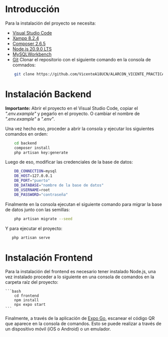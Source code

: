 # Introducción

Para la instalación del proyecto se necesita:

- [Visual Studio Code](https://code.visualstudio.com/)
- [Xampp 8.2.4](https://www.apachefriends.org/es/index.html)
- [Composer 2.6.5](https://getcomposer.org/)
- [Node.js 20.9.0 LTS](https://nodejs.org/en)
- [MySQLWorkbench](https://dev.mysql.com/downloads/workbench/)
- [Git](https://git-scm.com/)
  Clonar el repositorio con el siguiente comando en la consola de comnados:

```bash
    git clone https://github.com/VicenteA18UCN/ALARCON_VICENTE_PRACTICA3.git
```

# Instalación Backend

**Importante:**
Abrir el proyecto en el Visual Studio Code, copiar el _".env.example"_ y pegarlo en el proyecto. O cambiar el nombre de _".env.example"_ a _".env"_.

Una vez hecho eso, proceder a abrir la consola y ejecutar los siguientes comandos en orden:

```bash
    cd backend
    composer install
    php artisan key:generate
```

Luego de eso, modificar las credenciales de la base de datos:

```bash
    DB_CONNECTION=mysql
    DB_HOST=127.0.0.1
    DB_PORT="puerto"
    DB_DATABASE="nombre de la base de datos"
    DB_USERNAME=root
    DB_PASSWORD="contraseña"
```

Finalmente en la consola ejecutan el siguiente comando para migrar la base de datos junto con las semillas:

```bash
    php artisan migrate --seed
```

Y para ejecutar el proyecto:

```bash
   php artisan serve
```

# Instalación Frontend

Para la instalación del frontend es necesario tener instalado Node.js, una vez instalado proceder a lo siguiente en una consola de comandos en la carpeta raíz del proyecto:

    ```bash
        cd frontend
        npm install
        npx expo start
    ```

Finalmente, a través de la aplicación de [Expo Go](https://expo.dev/client), escanear el código QR que aparece en la consola de comandos. Esto se puede realizar a través de un dispositivo móvil (iOS o Android) o un emulador.
